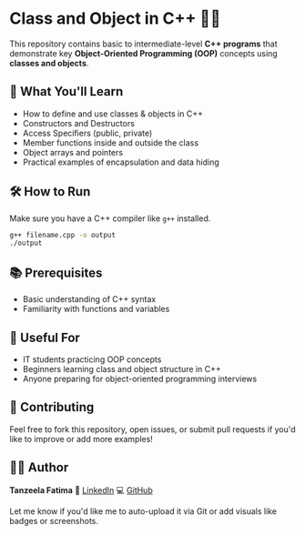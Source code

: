 # Class and Object in C++ 👩‍💻

This repository contains basic to intermediate-level **C++ programs** that demonstrate key **Object-Oriented Programming (OOP)** concepts using **classes and objects**.

## 🚀 What You'll Learn

- How to define and use classes & objects in C++
- Constructors and Destructors
- Access Specifiers (public, private)
- Member functions inside and outside the class
- Object arrays and pointers
- Practical examples of encapsulation and data hiding

## 🛠 How to Run

Make sure you have a C++ compiler like `g++` installed.

```bash
g++ filename.cpp -o output
./output
````

## 📚 Prerequisites

* Basic understanding of C++ syntax
* Familiarity with functions and variables

## 📌 Useful For

* IT students practicing OOP concepts
* Beginners learning class and object structure in C++
* Anyone preparing for object-oriented programming interviews

## 🤝 Contributing

Feel free to fork this repository, open issues, or submit pull requests if you'd like to improve or add more examples!

## 👩‍💻 Author

**Tanzeela Fatima**
💼 [LinkedIn](https://www.linkedin.com/in/tanzeela-fatima-47861b2b7/)
💻 [GitHub](https://github.com/Fatima-progmmer)


Let me know if you'd like me to auto-upload it via Git or add visuals like badges or screenshots.
```
